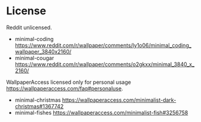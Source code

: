 # License

Reddit unlicensed.

- minimal-coding <https://www.reddit.com/r/wallpaper/comments/ly1o06/minimal_coding_wallpaper_3840x2160/>
- minimal-cougar <https://www.reddit.com/r/wallpaper/comments/o2gkxx/minimal_3840_x_2160/>

WallpaperAccess licensed only for personal usage <https://wallpaperaccess.com/faq#personaluse>.

- minimal-christmas <https://wallpaperaccess.com/minimalist-dark-christmas#1367742>
- minimal-fishes <https://wallpaperaccess.com/minimalist-fish#3256758>
